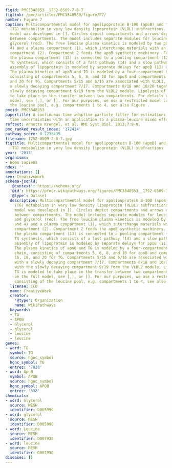 ```yaml
---
figid: PMC3848953__1752-0509-7-8-7
figlink: /pmc/articles/PMC3848953/figure/F7/
number: Figure 7
caption: Multicompartmental model for apolipoprotein B-100 (apoB) and triglyceride
  (TG) metabolism in very low density lipoprotein (VLDL) subfractions. This multicompartmental
  model was developed in []. Circles depict compartments and arrows depict fluxes
  between compartments. The model includes separate modules for leucine (yellow) and
  glycerol (red). The free leucine plasma kinetics is modeled by two pools (3 and
  4) and a plasma compartment (1), which interchange materials with an intrahepatic
  compartment (2). Compartment 2 feeds the apoB synthetic machinery. For glycerol,
  the plasma compartment (13) is connected to a pooling compartment (12) and feeds
  TG synthesis, which consists of a fast pathway (14) and a slow pathway (21). The
  assembly of lipoprotein is modeled by separate delays for apoB (11) and TG (22).
  The plasma kinetics of apoB and TG is modeled by a four-compartment hydrolysis chain,
  consisting of compartments 5, 6, 8, and 10 for apoB and compartments 15, 16, 18,
  and 20 for TG. Compartments 5/15 and 6/16 are associated with VLDL1, together with
  a slowly decaying compartment 7/17. Compartments 8/18 and 10/20 together with the
  slowly decaying compartment 9/19 form the VLDL2 module. Lipolysis of TG is modeled
  to take place in the transfer between two compartments. For details on the full
  model, see [,], or []. For our purposes, we use a restricted model consisting of
  the leucine pool, e.g. compartments 1 to 4, see also Figure .
pmcid: PMC3848953
papertitle: A continuous-time adaptive particle filter for estimations under measurement
  time uncertainties with an application to a plasma-leucine mixed effects model.
reftext: Annette Krengel, et al. BMC Syst Biol. 2013;7:8-8.
pmc_ranked_result_index: '172414'
pathway_score: 0.7235439
filename: 1752-0509-7-8-7.jpg
figtitle: Multicompartmental model for apolipoprotein B-100 (apoB) and triglyceride
  (TG) metabolism in very low density lipoprotein (VLDL) subfractions
year: '2013'
organisms:
- Homo sapiens
ndex: ''
annotations: []
seo: CreativeWork
schema-jsonld:
  '@context': https://schema.org/
  '@id': https://pfocr.wikipathways.org/figures/PMC3848953__1752-0509-7-8-7.html
  '@type': Dataset
  description: Multicompartmental model for apolipoprotein B-100 (apoB) and triglyceride
    (TG) metabolism in very low density lipoprotein (VLDL) subfractions. This multicompartmental
    model was developed in []. Circles depict compartments and arrows depict fluxes
    between compartments. The model includes separate modules for leucine (yellow)
    and glycerol (red). The free leucine plasma kinetics is modeled by two pools (3
    and 4) and a plasma compartment (1), which interchange materials with an intrahepatic
    compartment (2). Compartment 2 feeds the apoB synthetic machinery. For glycerol,
    the plasma compartment (13) is connected to a pooling compartment (12) and feeds
    TG synthesis, which consists of a fast pathway (14) and a slow pathway (21). The
    assembly of lipoprotein is modeled by separate delays for apoB (11) and TG (22).
    The plasma kinetics of apoB and TG is modeled by a four-compartment hydrolysis
    chain, consisting of compartments 5, 6, 8, and 10 for apoB and compartments 15,
    16, 18, and 20 for TG. Compartments 5/15 and 6/16 are associated with VLDL1, together
    with a slowly decaying compartment 7/17. Compartments 8/18 and 10/20 together
    with the slowly decaying compartment 9/19 form the VLDL2 module. Lipolysis of
    TG is modeled to take place in the transfer between two compartments. For details
    on the full model, see [,], or []. For our purposes, we use a restricted model
    consisting of the leucine pool, e.g. compartments 1 to 4, see also Figure .
  license: CC0
  name: CreativeWork
  creator:
    '@type': Organization
    name: WikiPathways
  keywords:
  - TG
  - APOB
  - Glycerol
  - glycerol
  - Leucine
  - leucine
genes:
- word: TG
  symbol: TG
  source: hgnc_symbol
  hgnc_symbol: TG
  entrez: '7038'
- word: ApoB
  symbol: APOB
  source: hgnc_symbol
  hgnc_symbol: APOB
  entrez: '338'
chemicals:
- word: Glycerol
  source: MESH
  identifier: D005990
- word: glycerol
  source: MESH
  identifier: D005990
- word: Leucine
  source: MESH
  identifier: D007930
- word: leucine
  source: MESH
  identifier: D007930
diseases: []
---
```

